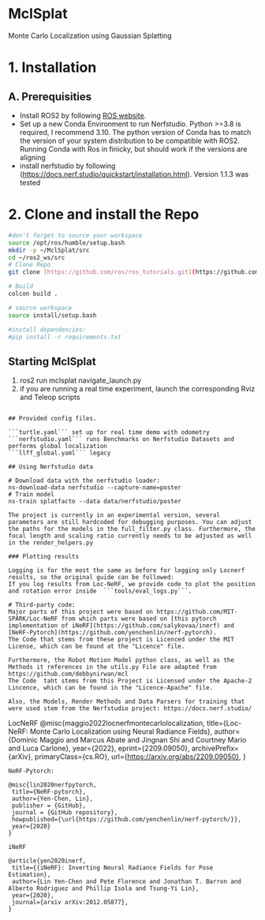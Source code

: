# MclSplat

Monte Carlo Localization using Gaussian Splatting 


# 1. Installation

## A. Prerequisities

- Install ROS2 by following [ROS website]([http://wiki.ros.org/ROS/Installation](https://docs.ros.org/en/humble/Installation.html)).
- Set up a new Conda Environment to run Nerfstudio. Python >=3.8 is required, I recommend 3.10. The python version of Conda has to match the version of your system distribution to be compatible with ROS2. Running Conda with Ros in finicky, but should work if the versions are aligning
- install nerfstudio by following (https://docs.nerf.studio/quickstart/installation.html). Version 1.1.3 was tested


# 2. Clone and install the Repo
```bash
#don't forget to source your workspace
source /opt/ros/humble/setup.bash
mkdir -p ~/MclSplat/src
cd ~/ros2_ws/src
# Clone Repo
git clone [https://github.com/ros/ros_tutorials.git](https://github.com/PatrickTho/MclSplat.git)

# Build 
colcon build . 

# source workspace
source install/setup.bash

#install dependencies:
#pip install -r requirements.txt

```

## Starting MclSplat

  1. ros2 run mclsplat navigate_launch.py
  2. if you are running a real time experiment, launch the corresponding Rviz and Teleop scripts
  ```

## Provided config files. 

```turtle.yaml``` set up for real time demo with odometry
```nerfstudio.yaml``` runs Benchmarks on Nerfstudio Datasets and performs global localization 
```llff_global.yaml``` legacy

## Using Nerfstudio data

# Download data with the nerfstudio loader:
ns-download-data nerfstudio --capture-name=poster
# Train model
ns-train splatfacto --data data/nerfstudio/poster

The project is currently in an experimental version, several parameters are still hardcoded for debugging purposes. You can adjust the paths for the models in the full_filter.py class. Furthermore, the focal length and scaling ratio currently needs to be adjusted as well in the render_helpers.py 

### Plotting results

Logging is for the most the same as before for logging only Locnerf results, so the original guide can be followed:
If you log results from Loc-NeRF, we provide code to plot the position and rotation error inside  ```tools/eval_logs.py```. 

  # Third-party code:
 Major parts of this project were based on https://github.com/MIT-SPARK/Loc-NeRF from which parts were based on [this pytorch implementation of iNeRF](https://github.com/salykovaa/inerf) and [NeRF-Pytorch](https://github.com/yenchenlin/nerf-pytorch).
 The Code that stems from these project is Licenced under the MIT License, which can be found at the "Licence" file.

Furthermore, the Robot Motion Model python class, as well as the Methods it references in the utils.py File are adapted from https://github.com/debbynirwan/mcl
The Code  taht stems from this Project is Licensed under the Apache-2 Lincence, which can be found in the "Licence-Apache" file.

Also, the Models, Render Methods and Data Parsers for training that were used stem from the Nerfstudio project: https://docs.nerf.studio/
```
LocNeRF
@misc{maggio2022locnerfmontecarlolocalization,
      title={Loc-NeRF: Monte Carlo Localization using Neural Radiance Fields}, 
      author={Dominic Maggio and Marcus Abate and Jingnan Shi and Courtney Mario and Luca Carlone},
      year={2022},
      eprint={2209.09050},
      archivePrefix={arXiv},
      primaryClass={cs.RO},
      url={https://arxiv.org/abs/2209.09050}, 
}


 ```
 NeRF-Pytorch:
 
 @misc{lin2020nerfpytorch,
  title={NeRF-pytorch},
  author={Yen-Chen, Lin},
  publisher = {GitHub},
  journal = {GitHub repository},
  howpublished={\url{https://github.com/yenchenlin/nerf-pytorch/}},
  year={2020}
}
 ```
 ```
iNeRF

@article{yen2020inerf,
  title={{iNeRF}: Inverting Neural Radiance Fields for Pose Estimation},
  author={Lin Yen-Chen and Pete Florence and Jonathan T. Barron and Alberto Rodriguez and Phillip Isola and Tsung-Yi Lin},
  year={2020},
  journal={arxiv arXiv:2012.05877},
}
```


